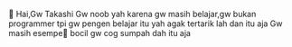 👋 Hai,Gw Takashi
Gw noob yah karena gw masih belajar,gw bukan programmer tpi gw pengen belajar itu yah agak tertarik lah dan itu aja
Gw masih esempe🗿 bocil gw cog sumpah
dah itu aja
